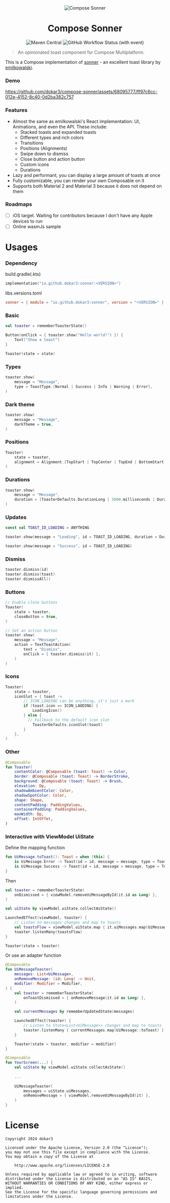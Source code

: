 <div align="center">
  <img src="./images/banner.png"  alt="Compose Sonner"/>
  <h1>Compose Sonner</h1>
  <img alt="Maven Central" src="https://img.shields.io/maven-central/v/io.github.dokar3/sonner?style=flat-square&color=%23335AE7">
  <img alt="GitHub Workflow Status (with event)" src="https://img.shields.io/github/actions/workflow/status/dokar3/compose-sonner/build.yaml?style=flat-square">
</div>

> An opinionated toast component for Compose Multiplatform.

This is a Compose implementation of [sonner](https://github.com/emilkowalski/sonner) - an excellent toast library by [emilkowalski](https://github.com/emilkowalski).

### Demo


https://github.com/dokar3/compose-sonner/assets/68095777/ff97c6cc-012e-4152-8c40-0d2ba382c757


### Features

- Almost the same as emilkowalski's React implementation: UI, Animations, and even the API.
  These include:
    - Stacked toasts and expanded toasts
    - Different types and rich colors
    - Transitions
    - Positions (Alignments)
    - Swipe down to dismiss
    - Close button and action button
    - Custom icons
    - Durations
- Lazy and performant, you can display a large amount of toasts at once
- Fully customizable, you can render your own Composable on it
- Supports both Material 2 and Material 3 because it does not depend on them

### Roadmaps

- [ ] iOS target. Waiting for contributors because I don't have any Apple devices to run
- [ ] Online wasmJs sample

# Usages

### Dependency

build.gradle(.kts)

```kotlin
implementation("io.github.dokar3:sonner:<VERSION>")
```

libs.versions.toml

```toml
sonner = { module = "io.github.dokar3:sonner", version = "<VERSION>" }
```

### Basic

```kotlin
val toaster = rememberToasterState()

Button(onClick = { toaster.show("Hello world!") }) {
    Text("Show a toast")
}

Toaster(state = state)
```

### Types

```kotlin
toaster.show(
    message = "Message",
    type = ToastType.[Normal | Success | Info | Warning | Error],
)
```

### Dark theme

```kotlin
toaster.show(
    message = "Message",
    darkTheme = true,
)
```

### Positions

```kotlin
Toaster(
    state = toaster,
    alignment = Alignment.[TopStart | TopCenter | TopEnd | BottomStart | BottomCener | BottomEnd],
)
```

### Durations

```kotlin
toaster.show(
    message = "Message",
    duration = [ToasterDefaults.DurationLong | 5000.milliseconds | Duration.INFINITE],
)
```

### Updates

```kotlin
const val TOAST_ID_LOADING = ANYTHING

toaster.show(message = "Loading", id = TOAST_ID_LOADING, duration = Duration.INFINITE)

toaster.show(message = "Success", id = TOAST_ID_LOADING)
```

### Dismiss

```kotlin
toaster.dismiss(id)
toaster.dismiss(toast)
toaster.dismissAll()
```

### Buttons

```kotlin
// Enable close buttons
Toaster(
    state = toaster,
    closeButton = true,
)

// Set an action button
toaster.show(
    message = "Message",
    action = TextToastAction(
        text = "Dismiss",
        onClick = { toaster.dismiss(it) },
    )
)
```

### Icons

```kotlin
Toaster(
    state = toaster,
    iconSlot = { toast ->
        // ICON_LOADING can be anything, it's just a mark
        if (toast.icon == ICON_LAODING) {
            LoadingIcon()
        } else {
          // Fallback to the default icon slot
            ToasterDefaults.iconSlot(toast)
        }
    },
)
```

### Other

```kotlin
@Composable
fun Toaster(
    contentColor: @Composable (toast: Toast) -> Color,
    border: @Composable (toast: Toast) -> BorderStroke,
    background: @Composable (toast: Toast) -> Brush,
    elevation: Dp,
    shadowAmbientColor: Color,
    shadowSpotColor: Color,
    shape: Shape,
    contentPadding: PaddingValues,
    containerPadding: PaddingValues,
    maxWidth: Dp,
    offset: IntOffet,
)
```

### Interactive with ViewModel UiState

Define the mapping function

```kotlin
fun UiMessage.toToast(): Toast = when (this) {
    is UiMessage.Error -> Toast(id = id, message = message, type = ToastType.Error)
    is UiMessage.Success -> Toast(id = id, message = message, type = ToastType.Success)
}
```

Then

```kotlin
val toaster = rememberToasterState(
    onDismissed = { viewModel.removeUiMessageById(it.id as Long) },
)

val uiState by viewModel.uiState.collectAsState()

LaunchedEffect(viewModel, toaster) {
    // Listen to messages changes and map to toasts
    val toastsFlow = viewModel.uiState.map { it.uiMessages.map(UiMessage::toToast) }
    toaster.listenMany(toastsFlow)
}

Toaster(state = toaster)
```

Or use an adapter function

```kotlin
@Composable
fun UiMessageToaster(
    messages: List<UiMessage>,
    onRemoveMessage: (id: Long) -> Unit,
    modifier: Modifier = Modifier,
) {
    val toaster = rememberToasterState(
        onToastDismissed = { onRemoveMessage(it.id as Long) },
    )

    val currentMessages by rememberUpdatedState(messages)

    LaunchedEffect(toaster) {
        // Listen to State<List<UiMessage>> changes and map to toasts
        toaster.listenMany { currentMessages.map(UiMessage::toToast) }
    }

    Toaster(state = toaster, modifier = modifier)
}

@Composable
fun YourScreen(...) {
    val uiState by viewModel.uiState.collectAsState()
    
    ...
    
    UiMessageToaster(
        messages = uiState.uiMessages,
        onRemoveMessage = { viewModel.removeUiMessageById(it) },
    )
}
```

# License

```
Copyright 2024 dokar3

Licensed under the Apache License, Version 2.0 (the "License");
you may not use this file except in compliance with the License.
You may obtain a copy of the License at

    http://www.apache.org/licenses/LICENSE-2.0

Unless required by applicable law or agreed to in writing, software
distributed under the License is distributed on an "AS IS" BASIS,
WITHOUT WARRANTIES OR CONDITIONS OF ANY KIND, either express or implied.
See the License for the specific language governing permissions and
limitations under the License.
```
